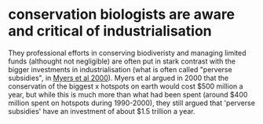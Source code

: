 # conservation biologists are aware and critical of industrialisation

They professional efforts in conserving biodiveristy and managing limited funds (althought not negligible) are often put in stark contrast with the bigger investments in industrialisation (what is often called "perverse subsidies", in [Myers et al 2000](Myers%20et%20al%202000.md)). Myers et al argued in 2000 that the conservatin of the biggest x hotspots on earth would cost $500 million a year, but while this is much more than what had been spent (around $400 million spent on hotspots during 1990-2000), they still argued that 'perverse subsidies' have an investment of about $1.5 trillion a year.
